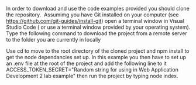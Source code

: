 In order to download and use the code examples provided you should clone the repository. 
Assumimg you have Git installed on your computer (see https://github.com/git-guides/install-git) open a terminal window in Visual Studio Code ( or use a terminal window provided by your operating system). Type the following command to download the project from a remote server to the folder you are currently in locally

Use cd to move to the root directory of the cloned project and npm install to get the node dependancies set up. In this example you then have to set up an .env file at the root of the project and add the following line to it ACCESS_TOKEN_SECRET="Random string for using in Web Application Development 2 lab example" then run the project by typing node index.

